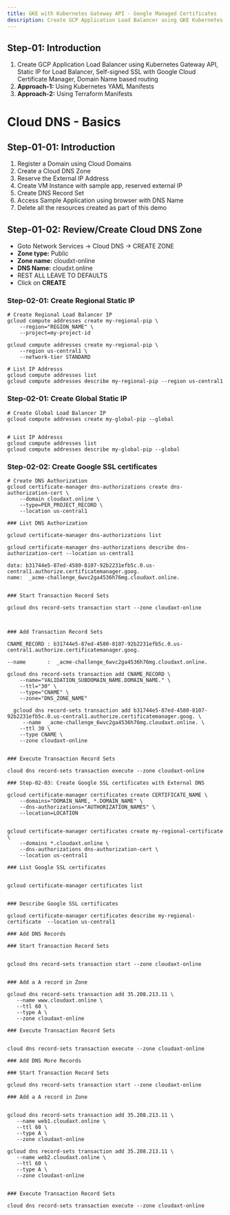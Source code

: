 ```yaml
---
title: GKE with Kubernetes Gateway API - Google Managed Certificates
description: Create GCP Application Load Balancer using GKE Kubernetes Gateway API with Domain Name based routing
---
```


## Step-01: Introduction
1. Create GCP Application Load Balancer using Kubernetes Gateway API, Static IP for Load Balancer, Self-signed SSL with Google Cloud Certificate Manager, Domain Name based routing 
2. **Approach-1:** Using Kubernetes YAML Manifests
3. **Approach-2:** Using Terraform Manifests

# Cloud DNS -  Basics

## Step-01-01: Introduction
1. Register a Domain using Cloud Domains
2. Create a Cloud DNS Zone
3. Reserve the External IP Address
4. Create VM Instance with sample app, reserved external IP
5. Create DNS Record Set
6. Access Sample Application using browser with DNS Name
7. Delete all the resources created as part of this demo

## Step-01-02: Review/Create Cloud DNS Zone 
- Goto Network Services -> Cloud DNS -> CREATE ZONE
- **Zone type:** Public
- **Zone name:** cloudxt-online
- **DNS Name:** cloudxt.online
- REST ALL LEAVE TO DEFAULTS
- Click on **CREATE**

### Step-02-01: Create Regional Static IP
```t
# Create Regional Load Balancer IP
gcloud compute addresses create my-regional-pip \
    --region="REGION_NAME" \
    --project=my-project-id

gcloud compute addresses create my-regional-pip \
    --region us-central1 \
    --network-tier STANDARD

# List IP Addresss    
gcloud compute addresses list
gcloud compute addresses describe my-regional-pip --region us-central1
```

### Step-02-01: Create Global Static IP
```t
# Create Global Load Balancer IP
gcloud compute addresses create my-global-pip --global


# List IP Addresss    
gcloud compute addresses list
gcloud compute addresses describe my-global-pip --global
```

### Step-02-02: Create Google  SSL certificates
```t
# Create DNS Authorization 
gcloud certificate-manager dns-authorizations create dns-authorization-cert \
    --domain cloudaxt.online \
    --type=PER_PROJECT_RECORD \
    --location us-central1 

### List DNS Authorization 
 
gcloud certificate-manager dns-authorizations list

gcloud certificate-manager dns-authorizations describe dns-authorization-cert --location us-central1

data: b31744e5-87ed-4580-8107-92b2231efb5c.0.us-central1.authorize.certificatemanager.goog.
name:  _acme-challenge_6wvc2ga4536h76mg.cloudaxt.online.


### Start Transaction Record Sets

gcloud dns record-sets transaction start --zone cloudaxt-online



### Add Transaction Record Sets

CNAME_RECORD : b31744e5-87ed-4580-8107-92b2231efb5c.0.us-central1.authorize.certificatemanager.goog.

--name       :  _acme-challenge_6wvc2ga4536h76mg.cloudaxt.online.

gcloud dns record-sets transaction add CNAME_RECORD \
    --name="VALIDATION_SUBDOMAIN_NAME.DOMAIN_NAME." \
    --ttl="30" \
    --type="CNAME" \
    --zone="DNS_ZONE_NAME"

  gcloud dns record-sets transaction add b31744e5-87ed-4580-8107-92b2231efb5c.0.us-central1.authorize.certificatemanager.goog. \
     --name  _acme-challenge_6wvc2ga4536h76mg.cloudaxt.online. \
    --ttl 30 \
    --type CNAME \
    --zone cloudaxt-online


### Execute Transaction Record Sets

cloud dns record-sets transaction execute --zone cloudaxt-online

### Step-02-03: Create Google SSL certificates with External DNS

gcloud certificate-manager certificates create CERTIFICATE_NAME \
    --domains="DOMAIN_NAME, *.DOMAIN_NAME" \
    --dns-authorizations="AUTHORIZATION_NAMES" \
    --location=LOCATION


gcloud certificate-manager certificates create my-regional-certificate \
    --domains *.cloudaxt.online \
    --dns-authorizations dns-authorization-cert \
    --location us-central1 

### List Google SSL certificates


gcloud certificate-manager certificates list


### Describe Google SSL certificates

gcloud certificate-manager certificates describe my-regional-certificate  --location us-central1

### Add DNS Records

### Start Transaction Record Sets


gcloud dns record-sets transaction start --zone cloudaxt-online


### Add a A record in Zone

gcloud dns record-sets transaction add 35.208.213.11 \
   --name www.cloudaxt.online \
   --ttl 60 \
   --type A \
   --zone cloudaxt-online

### Execute Transaction Record Sets


cloud dns record-sets transaction execute --zone cloudaxt-online

### Add DNS More Records

### Start Transaction Record Sets

gcloud dns record-sets transaction start --zone cloudaxt-online

### Add a A record in Zone


gcloud dns record-sets transaction add 35.208.213.11 \
   --name web1.cloudaxt.online \
   --ttl 60 \
   --type A \
   --zone cloudaxt-online

gcloud dns record-sets transaction add 35.208.213.11 \
   --name web2.cloudaxt.online \
   --ttl 60 \
   --type A \
   --zone cloudaxt-online


### Execute Transaction Record Sets

cloud dns record-sets transaction execute --zone cloudaxt-online
                      
```

